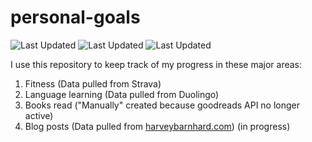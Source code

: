 # personal-goals
![Last Updated](https://img.shields.io/date/1626142911?color=FC4C02&label=Fitness%20Updated&logo=strava)
![Last Updated](https://img.shields.io/date/1626142911?color=7ac70c&label=Language%20Updated&logo=duolingo)
![Last Updated](https://img.shields.io/date/1626142911?color=e9e5cd&label=Books%20Updated&logo=goodreads)

I use this repository to keep track of my progress in these major areas:

1. Fitness (Data pulled from Strava)
2. Language learning (Data pulled from Duolingo)
3. Books read ("Manually" created because goodreads API no longer active)
4. Blog posts (Data pulled from [harveybarnhard.com](https://harveybarnhard.com)) (in progress)
